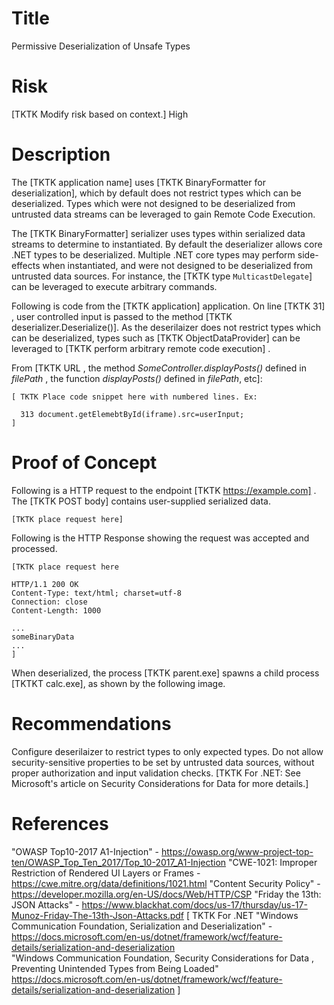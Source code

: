 # Title

Permissive Deserialization of Unsafe Types

# Risk
[TKTK Modify risk based on context.] High

# Description

The [TKTK application name] uses [TKTK BinaryFormatter for deserialization], which by default does not restrict types which can be deserialized. Types which were not designed to be deserialized from untrusted data streams can be leveraged to gain Remote Code Execution.

The [TKTK BinaryFormatter] serializer uses types within serialized data streams to determine to instantiated. By default the deserializer allows core .NET types to be deserialized. Multiple .NET core types may perform side-effects when instantiated, and were not designed to be deserialized from untrusted data sources. For instance, the [TKTK type `MulticastDelegate`] can be leveraged to execute arbitrary commands.

Following is code from the [TKTK application] application. On line [TKTK 31] , user controlled input is passed to the method [TKTK deserializer.Deserialize()]. As the deserilaizer does not restrict types which can be deserialized, types such as [TKTK ObjectDataProvider] can be leveraged to [TKTK perform arbitrary remote code execution] .

From [TKTK  URL , the method *SomeController.displayPosts()* defined in *filePath* , the function *displayPosts()* defined in *filePath*, etc]:
~~~
[ TKTK Place code snippet here with numbered lines. Ex:

  313 document.getElemebtById(iframe).src=userInput;
]

~~~


# Proof of Concept


Following is a HTTP request to the endpoint [TKTK https://example.com] . The [TKTK POST body] contains user-supplied serialized data.

~~~
[TKTK place request here]
~~~

Following is the HTTP Response showing the request was accepted and processed. 

~~~
[TKTK place request here

HTTP/1.1 200 OK
Content-Type: text/html; charset=utf-8
Connection: close
Content-Length: 1000

...
someBinaryData
...
]
~~~


When deserialized, the process [TKTK parent.exe] spawns a child process [TKTKT calc.exe], as shown by the following image.



# Recommendations

Configure deserilaizer to restrict types to only expected types. Do not allow security-sensitive properties to be set by untrusted data sources, without proper authorization and input validation checks. [TKTK For .NET: See Microsoft's article on Security Considerations for Data for more details.]

# References

"OWASP Top10-2017 A1-Injection"  - https://owasp.org/www-project-top-ten/OWASP_Top_Ten_2017/Top_10-2017_A1-Injection
"CWE-1021: Improper Restriction of Rendered UI Layers or Frames  - https://cwe.mitre.org/data/definitions/1021.html
"Content Security Policy" - https://developer.mozilla.org/en-US/docs/Web/HTTP/CSP
"Friday	the	13th: JSON Attacks" - https://www.blackhat.com/docs/us-17/thursday/us-17-Munoz-Friday-The-13th-Json-Attacks.pdf
[ TKTK For .NET
"Windows Communication Foundation, Serialization and Deserialization" - https://docs.microsoft.com/en-us/dotnet/framework/wcf/feature-details/serialization-and-deserialization   
"Windows Communication Foundation, Security Considerations for Data , Preventing Unintended Types from Being Loaded" https://docs.microsoft.com/en-us/dotnet/framework/wcf/feature-details/serialization-and-deserialization
]
